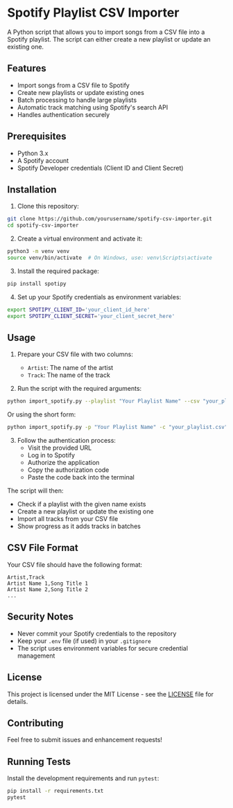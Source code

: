 # Spotify Playlist CSV Importer

A Python script that allows you to import songs from a CSV file into a Spotify playlist. The script can either create a new playlist or update an existing one.

## Features

- Import songs from a CSV file to Spotify
- Create new playlists or update existing ones
- Batch processing to handle large playlists
- Automatic track matching using Spotify's search API
- Handles authentication securely

## Prerequisites

- Python 3.x
- A Spotify account
- Spotify Developer credentials (Client ID and Client Secret)

## Installation

1. Clone this repository:
```bash
git clone https://github.com/yourusername/spotify-csv-importer.git
cd spotify-csv-importer
```

2. Create a virtual environment and activate it:
```bash
python3 -m venv venv
source venv/bin/activate  # On Windows, use: venv\Scripts\activate
```

3. Install the required package:
```bash
pip install spotipy
```

4. Set up your Spotify credentials as environment variables:
```bash
export SPOTIPY_CLIENT_ID='your_client_id_here'
export SPOTIPY_CLIENT_SECRET='your_client_secret_here'
```

## Usage

1. Prepare your CSV file with two columns:
   - `Artist`: The name of the artist
   - `Track`: The name of the track

2. Run the script with the required arguments:
```bash
python import_spotify.py --playlist "Your Playlist Name" --csv "your_playlist.csv"
```

Or using the short form:
```bash
python import_spotify.py -p "Your Playlist Name" -c "your_playlist.csv"
```

3. Follow the authentication process:
   - Visit the provided URL
   - Log in to Spotify
   - Authorize the application
   - Copy the authorization code
   - Paste the code back into the terminal

The script will then:
- Check if a playlist with the given name exists
- Create a new playlist or update the existing one
- Import all tracks from your CSV file
- Show progress as it adds tracks in batches

## CSV File Format

Your CSV file should have the following format:
```csv
Artist,Track
Artist Name 1,Song Title 1
Artist Name 2,Song Title 2
...
```

## Security Notes

- Never commit your Spotify credentials to the repository
- Keep your `.env` file (if used) in your `.gitignore`
- The script uses environment variables for secure credential management

## License

This project is licensed under the MIT License - see the [LICENSE](LICENSE.txt) file for details.

## Contributing

Feel free to submit issues and enhancement requests!

## Running Tests

Install the development requirements and run `pytest`:
```bash
pip install -r requirements.txt
pytest
```
